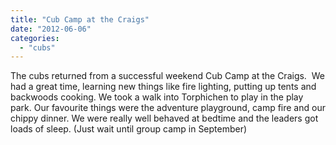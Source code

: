 ```yaml
---
title: "Cub Camp at the Craigs"
date: "2012-06-06"
categories: 
  - "cubs"
---
```


The cubs returned from a successful weekend Cub Camp at the Craigs.  We had a great time, learning new things like fire lighting, putting up tents and backwoods cooking. We took a walk into Torphichen to play in the play park. Our favourite things were the adventure playground, camp fire and our chippy dinner. We were really well behaved at bedtime and the leaders got loads of sleep. (Just wait until group camp in September)
